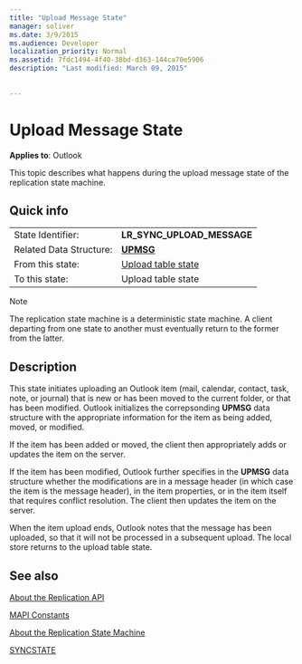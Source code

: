 ```yaml
---
title: "Upload Message State"
manager: soliver
ms.date: 3/9/2015
ms.audience: Developer
localization_priority: Normal
ms.assetid: 7fdc1494-4f40-38bd-d363-144ca70e5906
description: "Last modified: March 09, 2015"
 
 
---
```


# Upload Message State

  
  
**Applies to**: Outlook 
  
 This topic describes what happens during the upload message state of the replication state machine. 
  
## Quick info

|||
|:-----|:-----|
|State Identifier:  <br/> |**LR_SYNC_UPLOAD_MESSAGE** <br/> |
|Related Data Structure:  <br/> |**[UPMSG](upmsg.md)** <br/> |
|From this state:  <br/> |[Upload table state](upload-table-state.md) <br/> |
|To this state:  <br/> |Upload table state  <br/> |
   
> [!NOTE]
> The replication state machine is a deterministic state machine. A client departing from one state to another must eventually return to the former from the latter. 
  
## Description

This state initiates uploading an Outlook item (mail, calendar, contact, task, note, or journal) that is new or has been moved to the current folder, or that has been modified. Outlook initializes the correpsonding **UPMSG** data structure with the appropriate information for the item as being added, moved, or modified. 
  
If the item has been added or moved, the client then appropriately adds or updates the item on the server. 
  
If the item has been modified, Outlook further specifies in the **UPMSG** data structure whether the modifications are in a message header (in which case the item is the message header), in the item properties, or in the item itself that requires conflict resolution. The client then updates the item on the server. 
  
When the item upload ends, Outlook notes that the message has been uploaded, so that it will not be processed in a subsequent upload. The local store returns to the upload table state.
  
## See also



[About the Replication API](about-the-replication-api.md)
  
[MAPI Constants](mapi-constants.md)
  
[About the Replication State Machine](about-the-replication-state-machine.md)
  
[SYNCSTATE](syncstate.md)

